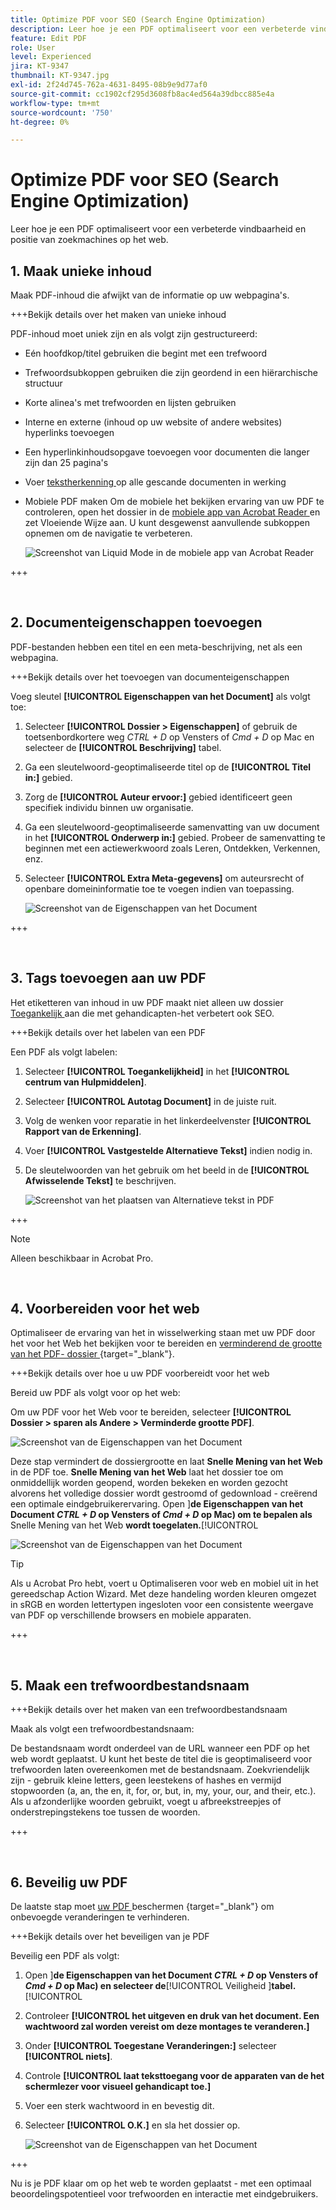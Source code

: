 ```yaml
---
title: Optimize PDF voor SEO (Search Engine Optimization)
description: Leer hoe je een PDF optimaliseert voor een verbeterde vindbaarheid en positie van zoekmachines op het web
feature: Edit PDF
role: User
level: Experienced
jira: KT-9347
thumbnail: KT-9347.jpg
exl-id: 2f24d745-762a-4631-8495-08b9e9d77af0
source-git-commit: cc1902cf295d3608fb8ac4ed564a39dbcc885e4a
workflow-type: tm+mt
source-wordcount: '750'
ht-degree: 0%

---
```


# Optimize PDF voor SEO (Search Engine Optimization)

Leer hoe je een PDF optimaliseert voor een verbeterde vindbaarheid en positie van zoekmachines op het web.

## 1. Maak unieke inhoud

Maak PDF-inhoud die afwijkt van de informatie op uw webpagina&#39;s.

+++Bekijk details over het maken van unieke inhoud

PDF-inhoud moet uniek zijn en als volgt zijn gestructureerd:

* Eén hoofdkop/titel gebruiken die begint met een trefwoord
* Trefwoordsubkoppen gebruiken die zijn geordend in een hiërarchische structuur
* Korte alinea&#39;s met trefwoorden en lijsten gebruiken
* Interne en externe (inhoud op uw website of andere websites) hyperlinks toevoegen
* Een hyperlinkinhoudsopgave toevoegen voor documenten die langer zijn dan 25 pagina&#39;s
* Voer [ tekstherkenning ](https://experienceleague.adobe.com/docs/document-cloud-learn/acrobat-learning/getting-started/scan-and-ocr.html) op alle gescande documenten in werking
* Mobiele PDF maken
Om de mobiele het bekijken ervaring van uw PDF te controleren, open het dossier in de [ mobiele app van Acrobat Reader ](https://www.adobe.com/acrobat/mobile/acrobat-reader.html) en zet Vloeiende Wijze aan. U kunt desgewenst aanvullende subkoppen opnemen om de navigatie te verbeteren.

  ![ Screenshot van Liquid Mode in de mobiele app van Acrobat Reader ](../assets/optimizeseo1.png)

+++

<br>

## 2. Documenteigenschappen toevoegen

PDF-bestanden hebben een titel en een meta-beschrijving, net als een webpagina.

+++Bekijk details over het toevoegen van documenteigenschappen

Voeg sleutel **[!UICONTROL Eigenschappen van het Document]** als volgt toe:

1. Selecteer **[!UICONTROL Dossier > Eigenschappen]** of gebruik de toetsenbordkortere weg *CTRL + D* op Vensters of *Cmd + D* op Mac en selecteer de **[!UICONTROL Beschrijving]** tabel.
1. Ga een sleutelwoord-geoptimaliseerde titel op de **[!UICONTROL Titel in:]** gebied.
1. Zorg de **[!UICONTROL Auteur ervoor:]** gebied identificeert geen specifiek individu binnen uw organisatie.
1. Ga een sleutelwoord-geoptimaliseerde samenvatting van uw document in het **[!UICONTROL Onderwerp in:]** gebied.
Probeer de samenvatting te beginnen met een actiewerkwoord zoals Leren, Ontdekken, Verkennen, enz.
1. Selecteer **[!UICONTROL Extra Meta-gegevens]** om auteursrecht of openbare domeininformatie toe te voegen indien van toepassing.

   ![ Screenshot van de Eigenschappen van het Document ](../assets/optimizeseo2.png)

+++

<br>

## 3. Tags toevoegen aan uw PDF

Het etiketteren van inhoud in uw PDF maakt niet alleen uw dossier [ Toegankelijk ](https://experienceleague.adobe.com/docs/document-cloud-learn/acrobat-learning/advanced-tasks/accessibility.html) aan die met gehandicapten-het verbetert ook SEO.

+++Bekijk details over het labelen van een PDF

Een PDF als volgt labelen:

1. Selecteer **[!UICONTROL Toegankelijkheid]** in het **[!UICONTROL centrum van Hulpmiddelen]**.
1. Selecteer **[!UICONTROL Autotag Document]** in de juiste ruit.
1. Volg de wenken voor reparatie in het linkerdeelvenster **[!UICONTROL Rapport van de Erkenning]**.
1. Voer **[!UICONTROL Vastgestelde Alternatieve Tekst]** indien nodig in.
1. De sleutelwoorden van het gebruik om het beeld in de **[!UICONTROL Afwisselende Tekst]** te beschrijven.

   ![ Screenshot van het plaatsen van Alternatieve tekst in PDF ](../assets/optimizeseo3.png)

+++

>[!NOTE]
>
>Alleen beschikbaar in Acrobat Pro.

<br>

## 4. Voorbereiden voor het web

Optimaliseer de ervaring van het in wisselwerking staan met uw PDF door het voor het Web het bekijken voor te bereiden en [ verminderend de grootte van het PDF- dossier ](https://www.adobe.com/nl/acrobat/online/compress-pdf.html) {target="_blank"}.

+++Bekijk details over hoe u uw PDF voorbereidt voor het web

Bereid uw PDF als volgt voor op het web:

Om uw PDF voor het Web voor te bereiden, selecteer **[!UICONTROL Dossier > sparen als Andere > Verminderde grootte PDF]**.

![ Screenshot van de Eigenschappen van het Document ](../assets/optimizeseo4.png)

Deze stap vermindert de dossiergrootte en laat **Snelle Mening van het Web** in de PDF toe. **Snelle Mening van het Web** laat het dossier toe om onmiddellijk worden geopend, worden bekeken en worden gezocht alvorens het volledige dossier wordt gestroomd of gedownload - creërend een optimale eindgebruikerervaring. Open ]**de Eigenschappen van het Document *CTRL + D* op Vensters of *Cmd + D* op Mac) om te bepalen als** Snelle Mening van het Web **wordt toegelaten.**[!UICONTROL 

![ Screenshot van de Eigenschappen van het Document ](../assets/optimizeseo5.png)

>[!TIP]
>
>Als u Acrobat Pro hebt, voert u Optimaliseren voor web en mobiel uit in het gereedschap Action Wizard. Met deze handeling worden kleuren omgezet in sRGB en worden lettertypen ingesloten voor een consistente weergave van PDF op verschillende browsers en mobiele apparaten.

+++

<br>

## 5. Maak een trefwoordbestandsnaam

+++Bekijk details over het maken van een trefwoordbestandsnaam

Maak als volgt een trefwoordbestandsnaam:

De bestandsnaam wordt onderdeel van de URL wanneer een PDF op het web wordt geplaatst. U kunt het beste de titel die is geoptimaliseerd voor trefwoorden laten overeenkomen met de bestandsnaam. Zoekvriendelijk zijn - gebruik kleine letters, geen leestekens of hashes en vermijd stopwoorden (a, an, the en, it, for, or, but, in, my, your, our, and their, etc.). Als u afzonderlijke woorden gebruikt, voegt u afbreekstreepjes of onderstrepingstekens toe tussen de woorden.

+++

<br>

## 6. Beveilig uw PDF

De laatste stap moet [ uw PDF ](https://www.adobe.com/nl/acrobat/online/password-protect-pdf.html) beschermen {target="_blank"} om onbevoegde veranderingen te verhinderen.

+++Bekijk details over het beveiligen van je PDF

Beveilig een PDF als volgt:

1. Open ]**de Eigenschappen van het Document *CTRL + D* op Vensters of *Cmd + D* op Mac) en selecteer de**[!UICONTROL  Veiligheid ]**tabel.**[!UICONTROL 
1. Controleer **[!UICONTROL het uitgeven en druk van het document. Een wachtwoord zal worden vereist om deze montages te veranderen.]**
1. Onder **[!UICONTROL Toegestane Veranderingen:]** selecteer **[!UICONTROL niets]**.
1. Controle **[!UICONTROL laat teksttoegang voor de apparaten van de het schermlezer voor visueel gehandicapt toe.]**
1. Voer een sterk wachtwoord in en bevestig dit.
1. Selecteer **[!UICONTROL O.K.]** en sla het dossier op.

   ![ Screenshot van de Eigenschappen van het Document ](../assets/optimizeseo6.png)

+++

Nu is je PDF klaar om op het web te worden geplaatst - met een optimaal beoordelingspotentieel voor trefwoorden en interactie met eindgebruikers.
